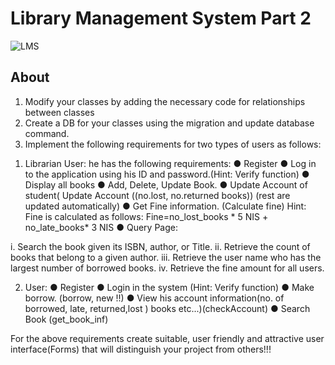 #  Library Management System Part 2
![LMS]()


## About
1) Modify your classes by adding the necessary code for relationships between classes
2) Create a DB for your classes using the migration and update database command.
3) Implement the following requirements for two types of users as follows:
1. Librarian User: he has the following requirements:
● Register
● Log in to the application using his ID and password.(Hint: Verify function)
● Display all books
● Add, Delete, Update Book.
● Update Account of student( Update Account ((no.lost, no.returned books)) (rest are updated
automatically)
● Get Fine information. (Calculate fine)
Hint: Fine is calculated as follows: Fine=no_lost_books * 5 NIS + no_late_books* 3 NIS
● Query Page:

i. Search the book given its ISBN, author, or Title.
ii. Retrieve the count of books that belong to a given author.
iii. Retrieve the user name who has the largest number of borrowed books.
iv. Retrieve the fine amount for all users.

2. User:
● Register
● Login in the system (Hint: Verify function)
● Make borrow. (borrow, new !!)
● View his account information(no. of borrowed, late, returned,lost ) books
etc...)(checkAccount)
● Search Book (get_book_inf)

For the above requirements create suitable, user friendly and attractive user
interface(Forms) that will distinguish your project from others!!!
